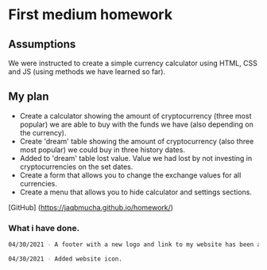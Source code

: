 # First medium homework
## Assumptions
We were instructed to create a simple currency calculator using HTML, CSS and JS (using methods we have learned so far).

## My plan
- Create a calculator showing the amount of cryptocurrency (three most popular) we are able to buy with the funds we have (also depending on the currency).
- Create 'dream' table showing the amount of cryptocurrency (also three most popular) we could buy in three history dates. 
- Added to 'dream' table lost value. Value we had lost by not investing in cryptocurrencies on the set dates.
- Create a form that allows you to change the exchange values for all currencies.
- Create a menu that allows you to hide calculator and settings sections.

[GitHub] (https://jaqbmucha.github.io/homework/)


### What i have done.
```sh
04/30/2021 - A footer with a new logo and link to my website has been added. The new learned CSS - flex technology was used.
```
```sh
04/30/2021 - Added website icon.
```